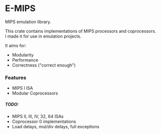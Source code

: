 # E-MIPS
MIPS emulation library.

This crate contains implementations of MIPS processors and coprocessors. I made it for use in emulation projects.

It aims for:
- Modularity
- Performance
- Correctness ("correct enough")

### Features
- MIPS I ISA
- Modular Coprocessors

##### TODO:
- MIPS II, III, IV, 32, 64 ISAs
- Coprocessor 0 implementations
- Load delays, mul/div delays, full exceptions